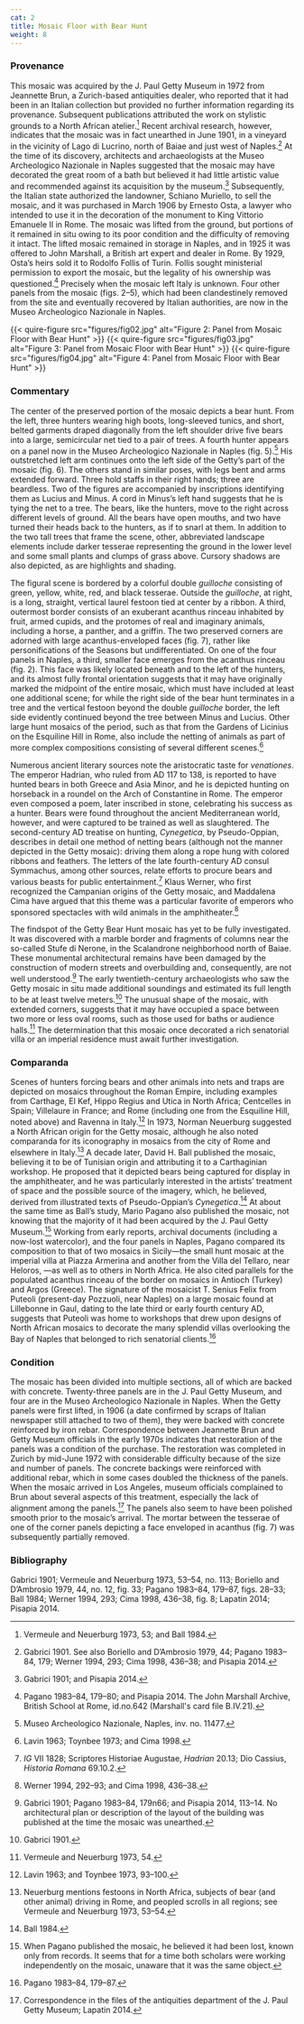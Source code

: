 ```yaml
---
cat: 2
title: Mosaic Floor with Bear Hunt
weight: 8
---
```

### Provenance

This mosaic was acquired by the J. Paul Getty Museum in 1972 from Jeannette
Brun, a Zurich-based antiquities dealer, who reported that it had been in an
Italian collection but provided no further information regarding its provenance.
Subsequent publications attributed the work on stylistic grounds to a North
African atelier.[^1] Recent archival research, however, indicates that the
mosaic was in fact unearthed in June 1901, in a vineyard in the vicinity of Lago
di Lucrino, north of Baiae and just west of Naples.[^2] At the time of
its discovery, architects and archaeologists at the Museo Archeologico Nazionale
in Naples suggested that the mosaic may have decorated the great room of a bath
but believed it had little artistic value and recommended against its
acquisition by the museum.[^3] Subsequently, the Italian state authorized the
landowner, Schiano Muriello, to sell the mosaic, and it was purchased in March
1906 by Ernesto Osta, a lawyer who intended to use it in the decoration of the
monument to King Vittorio Emanuele II in Rome. The mosaic was lifted from the
ground, but portions of it remained in situ owing to its poor condition and the
difficulty of removing it intact. The lifted mosaic remained in storage in
Naples, and in 1925 it was offered to John Marshall, a British art expert and
dealer in Rome. By 1929, Osta’s heirs sold it to Rodolfo Follis of Turin. Follis
sought ministerial permission to export the mosaic, but the legality of his
ownership was questioned.[^4] Precisely when the mosaic left Italy is unknown.
Four other panels from the mosaic (figs. 2–5), which had been clandestinely
removed from the site and eventually recovered by Italian authorities, are now
in the Museo Archeologico Nazionale in Naples.

{{< quire-figure src="figures/fig02.jpg" alt="Figure 2: Panel from Mosaic Floor with Bear Hunt" >}}
{{< quire-figure src="figures/fig03.jpg" alt="Figure 3: Panel from Mosaic Floor with Bear Hunt" >}}
{{< quire-figure src="figures/fig04.jpg" alt="Figure 4: Panel from Mosaic Floor with Bear Hunt" >}}

### Commentary

The center of the preserved portion of the mosaic depicts a bear hunt. From the
left, three hunters wearing high boots, long-sleeved tunics, and short, belted
garments draped diagonally from the left shoulder drive five bears into a large,
semicircular net tied to a pair of trees. A fourth hunter appears on a panel now
in the Museo Archeologico Nazionale in Naples (fig. 5).[^5] His outstretched
left arm continues onto the left side of the Getty’s part of the mosaic (fig.
6). The others stand in similar poses, with legs bent and arms extended forward.
Three hold staffs in their right hands; three are beardless. Two of the figures
are accompanied by inscriptions identifying them as Lucius and Minus. A cord in
Minus’s left hand suggests that he is tying the net to a tree. The bears, like
the hunters, move to the right across different levels of ground. All the bears
have open mouths, and two have turned their heads back to the hunters, as if to
snarl at them. In addition to the two tall trees that frame the scene, other,
abbreviated landscape elements include darker tesserae representing the ground
in the lower level and some small plants and clumps of grass above. Cursory
shadows are also depicted, as are highlights and shading.

The figural scene is bordered by a colorful double *guilloche* consisting of
green, yellow, white, red, and black tesserae. Outside the *guilloche*, at
right, is a long, straight, vertical laurel festoon tied at center by a ribbon.
A third, outermost border consists of an exuberant acanthus rinceau inhabited by
fruit, armed cupids, and the protomes of real and imaginary animals, including a
horse, a panther, and a griffin. The two preserved corners are adorned with
large acanthus-enveloped faces (fig. 7), rather like personifications of the
Seasons but undifferentiated. On one of the four panels in Naples, a third,
smaller face emerges from the acanthus rinceau (fig. 2). This face was likely
located beneath and to the left of the hunters, and its almost fully frontal
orientation suggests that it may have originally marked the midpoint of the
entire mosaic, which must have included at least one additional scene; for while
the right side of the bear hunt terminates in a tree and the vertical festoon
beyond the double *guilloche* border, the left side evidently continued beyond
the tree between Minus and Lucius. Other large hunt mosaics of the period, such
as that from the Gardens of Licinius on the Esquiline Hill in Rome, also include
the netting of animals as part of more complex compositions consisting of
several different scenes.[^6]

Numerous ancient literary sources note the aristocratic taste for *venationes*.
The emperor Hadrian, who ruled from AD 117 to 138, is reported to have hunted
bears in both Greece and Asia Minor, and he is depicted hunting on horseback in
a roundel on the Arch of Constantine in Rome. The emperor even composed a poem,
later inscribed in stone, celebrating his success as a hunter. Bears were found
throughout the ancient Mediterranean world, however, and were captured to be
trained as well as slaughtered. The second-century AD treatise on hunting,
*Cynegetica*, by Pseudo-Oppian, describes in detail one method of netting bears
(although not the manner depicted in the Getty mosaic): driving them along a
rope hung with colored ribbons and feathers. The letters of the late
fourth-century AD consul Symmachus, among other sources, relate efforts to
procure bears and various beasts for public entertainment.[^7] Klaus Werner, who
first recognized the Campanian origins of the Getty mosaic, and Maddalena Cima
have argued that this theme was a particular favorite of emperors who sponsored
spectacles with wild animals in the amphitheater.[^8]

The findspot of the Getty Bear Hunt mosaic has yet to be fully investigated. It
was discovered with a marble border and fragments of columns near the so-called
Stufe di Nerone, in the Scalandrone neighborhood north of Baiae. These
monumental architectural remains have been damaged by the construction of modern
streets and overbuilding and, consequently, are not well understood.[^9] The
early twentieth-century archaeologists who saw the Getty mosaic in situ made
additional soundings and estimated its full length to be at least twelve
meters.[^10] The unusual shape of the mosaic, with extended corners, suggests
that it may have occupied a space between two more or less oval rooms, such as
those used for baths or audience halls.[^11] The determination that this mosaic
once decorated a rich senatorial villa or an imperial residence must await
further investigation.

### Comparanda

Scenes of hunters forcing bears and other animals into nets and traps are
depicted on mosaics throughout the Roman Empire, including examples from
Carthage, El Kef, Hippo Regius and Utica in North Africa;
Centcelles in Spain; Villelaure in France; and Rome (including one from the
Esquiline Hill, noted above) and Ravenna in Italy.[^12] In
1973, Norman Neuerburg suggested a North African origin for the Getty mosaic,
although he also noted comparanda for its iconography in mosaics from the city
of Rome and elsewhere in Italy.[^13] A decade later, David H. Ball published the
mosaic, believing it to be of Tunisian origin and attributing it to a
Carthaginian workshop. He proposed that it depicted bears being captured for
display in the amphitheater, and he was particularly interested in the artists’
treatment of space and the possible source of the imagery, which, he believed,
derived from illustrated texts of Pseudo-Oppian’s *Cynegetica*.[^14] At about
the same time as Ball’s study, Mario Pagano also published the mosaic, not
knowing that the majority of it had been acquired by the J. Paul Getty
Museum.[^15] Working from early reports, archival documents (including a
now-lost watercolor), and the four panels in Naples, Pagano compared its
composition to that of two mosaics in Sicily—the small hunt mosaic at the imperial villa
at Piazza Armerina and another from the Villa del Tellaro, near Heloros,
—as well as to others in North Africa. He also cited parallels for the populated
acanthus rinceau of the border on mosaics in Antioch (Turkey) and Argos
(Greece). The signature of the mosaicist T. Senius Felix from Puteoli
(present-day Pozzuoli, near Naples) on a large mosaic found at Lillebonne in
Gaul, dating to the late third or early fourth century AD, suggests that Puteoli
was home to workshops that drew upon designs of North African mosaics to
decorate the many splendid villas overlooking the Bay of Naples that belonged to
rich senatorial clients.[^16]

### Condition

The mosaic has been divided into multiple sections, all of which are backed with
concrete. Twenty-three panels are in the J. Paul Getty Museum, and four are in
the Museo Archeologico Nazionale in Naples. When the Getty panels were first
lifted, in 1906 (a date confirmed by scraps of Italian newspaper still attached
to two of them), they were backed with concrete reinforced by iron rebar.
Correspondence between Jeannette Brun and Getty Museum officials in the early
1970s indicates that restoration of the panels was a condition of the purchase.
The restoration was completed in Zurich by mid-June 1972 with considerable
difficulty because of the size and number of panels. The concrete backings were
reinforced with additional rebar, which in some cases doubled the thickness of
the panels. When the mosaic arrived in Los Angeles, museum officials complained
to Brun about several aspects of this treatment, especially the lack of
alignment among the panels.[^17] The panels also seem to have been polished
smooth prior to the mosaic’s arrival. The mortar between the tesserae of one of
the corner panels depicting a face enveloped in acanthus (fig. 7) was
subsequently partially removed.

### Bibliography

Gabrici 1901; Vermeule and Neuerburg 1973, 53–54, no. 113; Boriello and
D’Ambrosio 1979, 44, no. 12, fig. 33; Pagano 1983–84, 179–87, figs. 28–33; Ball
1984; Werner 1994, 293; Cima 1998, 436–38, fig. 8; Lapatin 2014; Pisapia 2014.

[^1]: Vermeule and Neuerburg 1973, 53; and Ball 1984.

[^2]: Gabrici 1901. See also Boriello and D’Ambrosio 1979, 44; Pagano 1983–84, 179; Werner 1994, 293; Cima 1998, 436–38; and Pisapia 2014.

[^3]: Gabrici 1901; and Pisapia 2014.

[^4]: Pagano 1983–84, 179–80; and Pisapia 2014. The John Marshall Archive, British School at Rome, id.no.642 (Marshall's card file B.IV.21).

[^5]: Museo Archeologico Nazionale, Naples, inv. no. 11477.

[^6]: Lavin 1963; Toynbee 1973; and Cima 1998.

[^7]: *IG* VII 1828; Scriptores Historiae Augustae, *Hadrian* 20.13; Dio Cassius, *Historia Romana* 69.10.2.

[^8]: Werner 1994, 292–93; and Cima 1998, 436–38.

[^9]: Gabrici 1901; Pagano 1983–84, 179n66; and Pisapia 2014, 113–14. No architectural plan or description of the layout of the building was published at the time the mosaic was unearthed.

[^10]: Gabrici 1901.

[^11]: Vermeule and Neuerburg 1973, 54.

[^12]: Lavin 1963; and Toynbee 1973, 93–100.

[^13]: Neuerburg mentions festoons in North Africa, subjects of bear (and other animal) driving in Rome, and peopled scrolls in all regions; see Vermeule and Neuerburg 1973, 53–54.

[^14]: Ball 1984.

[^15]: When Pagano published the mosaic, he believed it had been lost, known only from records. It seems that for a time both scholars were working independently on the mosaic, unaware that it was the same object.

[^16]: Pagano 1983–84, 179–87.

[^17]: Correspondence in the files of the antiquities department of the J. Paul Getty Museum; Lapatin 2014.
